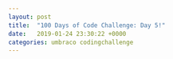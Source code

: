 ```yaml
---
layout: post
title:  "100 Days of Code Challenge: Day 5!"
date:   2019-01-24 23:30:22 +0000
categories: umbraco codingchallenge
---
```

<style type="text-align: center;">


<p>Found a tutorial to start building a website using Umbraco.  Chose a bootstrap template called Lesser, got it running on my machine and set up SQL.
</p>
<br/>
<br/>

<img src="/assets/a.JPG" 
alt="image" align="middle"
style="
display: block;
margin-left: auto;
margin-right: auto;
z-index: 1;"
>
<br/>

<hr>


  